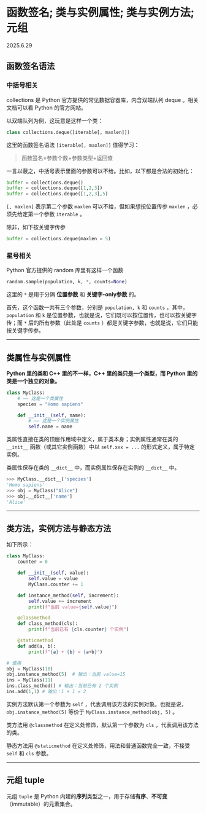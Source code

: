 # 函数签名; 类与实例属性; 类与实例方法; 元组

2025.6.29

## 函数签名语法

### 中括号相关

collections 是 Python 官方提供的常见数据容器库，内含双端队列 deque 。相关文档可以看 Python 的官方网站。

以双端队列为例，这玩意是这样一个类：

```python
class collections.deque([iterable[, maxlen]])
```

这里的函数签名语法 `[iterable[, maxlen]]` 值得学习：

> 函数签名=参数个数+参数类型+返回值

一言以蔽之，中括号表示里面的参数可以不给。比如，以下都是合法的初始化：

```python
buffer = collections.deque()
buffer = collections.deque([1,2,3])
buffer = collections.deque([1,2,3],5)
```

`[, maxlen]` 表示第二个参数 `maxlen` 可以不给，但如果想按位置传参 `maxlen` ，必须先给定第一个参数 `iterable` 。

除非，如下按关键字传参

```python
buffer = collections.deque(maxlen = 5)
```

### 星号相关

Python 官方提供的 random 库里有这样一个函数

```python
random.sample(population, k, *, counts=None)
```

这里的 `*` 是用于分隔 **位置参数** 和 **关键字-only参数** 的。

首先，这个函数一共有三个参数，分别是 `population, k` 和 `counts` ，其中， `population` 和 `k` 是位置参数，也就是说，它们既可以按位置传，也可以按关键字传；而 `*` 后的所有参数（此处是 `counts` ）都是关键字参数，也就是说，它们只能按关键字传参。

---

## 类属性与实例属性

**Python 里的类和 C++ 里的不一样，C++ 里的类只是一个类型，而 Python 里的类是一个独立的对象。**

```python
class MyClass:
    # —— 这是一个类属性
    species = "Homo sapiens"

    def __init__(self, name):
        # —— 这是一个实例属性
        self.name = name
```

类属性直接在类的顶层作用域中定义，属于类本身；实例属性通常在类的 `__init__` 函数（或其它实例函数）中以 `self.xxx = ...` 的形式定义，属于特定实例。

类属性保存在类的 `__dict__` 中，而实例属性保存在实例的 `__dict__` 中。

```python
>>> MyClass.__dict__['species']
'Homo sapiens'
>>> obj = MyClass("Alice")
>>> obj.__dict__['name']
'Alice'
```

---

## 类方法，实例方法与静态方法

如下所示：

```python
class MyClass:
	counter = 0

    def __init__(self, value):
        self.value = value
        MyClass.counter += 1

    def instance_method(self, increment):
        self.value += increment
        print(f"当前 value={self.value}")

	@classmethod
	def class_method(cls):
		print(f"当前已有 {cls.counter} 个实例")

	@staticmethod
	def add(a, b):
		print(f"{a} + {b} = {a+b}")

# 使用
obj = MyClass(10)
obj.instance_method(5)  # 输出：当前 value=15
ins = MyClass(11)
ins.class_method() # 输出：当前已有 2 个实例
ins.add(1,1) # 输出：1 + 1 = 2
```

实例方法默认第一个参数为 `self` ，代表调用该方法的实例对象。也就是说，`obj.instance_method(5)` 等价于 `MyClass.instance_method(obj, 5)` 。

类方法用 `@classmethod` 在定义处修饰，默认第一个参数为 `cls` ，代表调用该方法的类。

静态方法用 `@staticmethod` 在定义处修饰，用法和普通函数完全一致，不接受 `self` 和 `cls` 参数。

---

## 元组 tuple

元组 `tuple` 是 Python 内建的**序列**类型之一，用于存储**有序**、**不可变**（immutable）的元素集合。